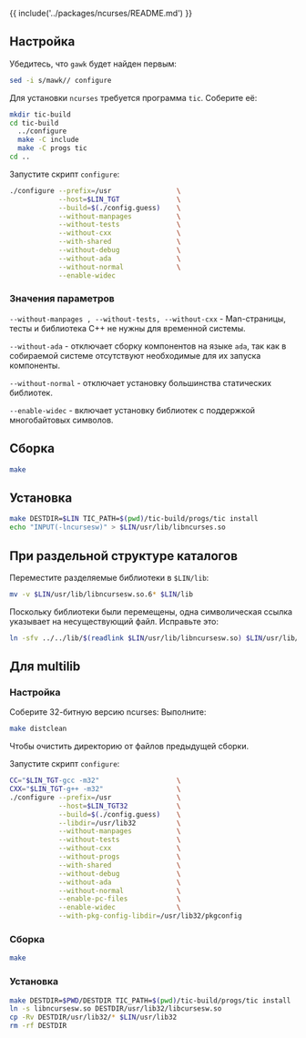 {{ include('../packages/ncurses/README.md') }}

## Настройка

Убедитесь, что `gawk` будет найден первым:

```bash
sed -i s/mawk// configure
```

Для установки `ncurses` требуется программа `tic`. Соберите её:

```bash
mkdir tic-build
cd tic-build
  ../configure
  make -C include
  make -C progs tic
cd ..
```

Запустите скрипт `configure`:

```bash
./configure --prefix=/usr                \
            --host=$LIN_TGT              \
            --build=$(./config.guess)    \
            --without-manpages           \
            --without-tests              \
            --without-cxx                \
            --with-shared                \
            --without-debug              \
            --without-ada                \
            --without-normal             \
            --enable-widec
```

### Значения параметров

`--without-manpages , --without-tests, --without-cxx` - Man-страницы, тесты и библиотека C++ не нужны для временной системы.

`--without-ada` - отключает сборку компонентов на языке `ada`, так как в собираемой системе отсутствуют необходимые для их запуска компоненты.

`--without-normal` - отключает установку большинства статических библиотек.

`--enable-widec` - включает установку библиотек с поддержкой многобайтовых символов.

## Сборка

```bash
make
```

## Установка

```bash
make DESTDIR=$LIN TIC_PATH=$(pwd)/tic-build/progs/tic install
echo "INPUT(-lncursesw)" > $LIN/usr/lib/libncurses.so
```

## При раздельной структуре каталогов

Переместите разделяемые библиотеки в `$LIN/lib`:

```bash
mv -v $LIN/usr/lib/libncursesw.so.6* $LIN/lib
```

Поскольку библиотеки были перемещены, одна символическая ссылка указывает на несуществующий файл. Исправьте это:

```bash
ln -sfv ../../lib/$(readlink $LIN/usr/lib/libncursesw.so) $LIN/usr/lib/libncursesw.so
```

## Для multilib

### Настройка

Соберите 32-битную версию ncurses:
Выполните:

```bash
make distclean
```

Чтобы очистить директорию от файлов предыдущей сборки.

Запустите скрипт `configure`:

```bash
CC="$LIN_TGT-gcc -m32"                   \
CXX="$LIN_TGT-g++ -m32"                  \
./configure --prefix=/usr                \
            --host=$LIN_TGT32            \
            --build=$(./config.guess)    \
            --libdir=/usr/lib32          \
            --without-manpages           \
            --without-tests              \
            --without-cxx                \
            --without-progs              \
            --with-shared                \
            --without-debug              \
            --without-ada                \
            --without-normal             \
            --enable-pc-files            \
            --enable-widec               \
            --with-pkg-config-libdir=/usr/lib32/pkgconfig
```

### Сборка

```bash
make
```

### Установка

```bash
make DESTDIR=$PWD/DESTDIR TIC_PATH=$(pwd)/tic-build/progs/tic install
ln -s libncursesw.so DESTDIR/usr/lib32/libcursesw.so
cp -Rv DESTDIR/usr/lib32/* $LIN/usr/lib32
rm -rf DESTDIR
```
